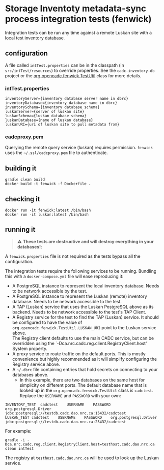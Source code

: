 # Storage Inventoty metadata-sync process integration tests (fenwick)

Integration tests can be run any time against a remote Luskan site with a local test inventory database.
## configuration
A file called `intTest.properties` can be in the classpath (in `src/intTest/resources`) to override properties.  See the
`cadc-inventory-db` project or the [org.opencadc.fenwick.TestUtil](java/org/opencadc/fenwick/TestUtil) class for more details.

### intTest.properties
```
inventoryServer={inventory database server name in dbrc}
inventoryDatabase={inventory database name in dbrc}
inventorySchema={inventory database schema}
luskanServer={server of luskan site}
luskanSchema={luskan database schema}
luskanDatabase={name of luskan database}
luskanURI={uri of luskan site to pull metadata from}
```

### cadcproxy.pem
Querying the remote query service (luskan) requires permission. `fenwick` uses the `~/.ssl/cadcproxy.pem`
file to authenticate.

## building it
```
gradle clean build
docker build -t fenwick -f Dockerfile .
```

## checking it
```
docker run -it fenwick:latest /bin/bash
docker run -it luskan:latest /bin/bash
```

## running it
> :warning: **These tests are destructive and will destroy everything in your databases!**:

A `fenwick.properties` file is not required as the tests bypass all the configuration.

The integration tests require the following services to be running.  Bundling this with a `docker-compose.yml` file will ease reproducing it:
  - A PostgreSQL instance to represent the local inventory database.  Needs to be network accessible by the test.
  - A PostgreSQL instance to represent the Luskan (remote) inventory database.  Needs to be network accessible to the test.
  - A TAP (Luskan) service that uses the Luskan PostgreSQL above as its backend.  Needs to be network accessible to the test's TAP Client.
  - A Registry service for the test to find the TAP (Luskan) service.  It should be configured to have the value of `org.opencadc.fenwick.TestUtil.LUSKAN_URI` point to the Luskan service above.  
    The Registry client defaults to use the main CADC service, but can be overridden using the `-Dca.nrc.cadc.reg.client.RegistryClient.host' System property.
  - A proxy service to route traffic on the default ports.  This is mostly convenience but highly recommended as it will simplify configuring the Registry service above.
  - A `~/.dbrc` file containing entries that hold secrets on connecting to your databases above.  
    - In this example, there are two databases on the same host for simplicity on different ports.  The default database name that is looked up in 
    the `org.opencadc.fenwick.TestUtil` class is `cadctest`.  Replace the `USERNAME` and `PASSWORD` with your own:
```
INVENTORY_TEST	cadctest	USERNAME	PASSWORD	org.postgresql.Driver	jdbc:postgresql://testdb.cadc.dao.nrc.ca:15432/cadctest
LUSKAN_TEST	cadctest	USERNAME	PASSWORD	org.postgresql.Driver	jdbc:postgresql://testdb.cadc.dao.nrc.ca:25432/cadctest
```

For example:
```
gradle -i -Dca.nrc.cadc.reg.client.RegistryClient.host=testhost.cadc.dao.nrc.ca clean intTest
```
The registry at `testhost.cadc.dao.nrc.ca` will be used to look up the Luskan service.
